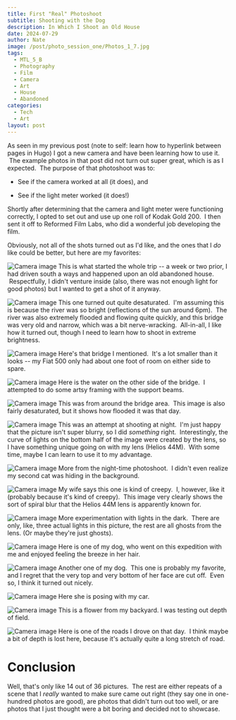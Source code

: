 ```yaml
---
title: First "Real" Photoshoot
subtitle: Shooting with the Dog
description: In Which I Shoot an Old House
date: 2024-07-29
author: Nate
image: /post/photo_session_one/Photos_1_7.jpg
tags:
  - MTL_5_B
  - Photography
  - Film
  - Camera
  - Art
  - House
  - Abandoned
categories:
  - Tech
  - Art
layout: post
---
```

As seen in my previous post (note to self: learn how to hyperlink between pages in Hugo) I got a new camera and have been learning how to use it.  The example photos in that post did not turn out super great, which is as I expected.  The purpose of that photoshoot was to:

- See if the camera worked at all (it does), and

- See if the light meter worked (it does!)

Shortly after determining that the camera and light meter were functioning correctly, I opted to set out and use up one roll of Kodak Gold 200.  I then sent it off to Reformed Film Labs, who did a wonderful job developing the film.

Obviously, not all of the shots turned out as I'd like, and the ones that I *do* like could be better, but here are my favorites:  

![Camera image](/post/photo_session_one/photo_session_one/Photos_1_7.jpg)
This is what started the whole trip -- a week or two prior, I had driven south a ways and happened upon an old abandoned house.  Respectfully, I didn't venture inside (also, there was not enough light for good photos) but I wanted to get a shot of it anyway.

![Camera image](/post/photo_session_one/photo_session_one/Photos_1_1.jpg)
This one turned out quite desaturated.  I'm assuming this is because the river was so bright (reflections of the sun around 6pm).  The river was also extremely flooded and flowing quite quickly, and this bridge was very old and narrow, which was a bit nerve-wracking.  All-in-all, I like how it turned out, though I need to learn how to shoot in extreme brightness.

![Camera image](/post/photo_session_one/photo_session_one/Photos_1_2.jpg)
Here's that bridge I mentioned.  It's a lot smaller than it looks -- my Fiat 500 only had about one foot of room on either side to spare.

![Camera image](/post/photo_session_one/photo_session_one/Photos_1_8.jpg)
Here is the water on the other side of the bridge.  I attempted to do some artsy framing with the support beams.
 

![Camera image](/post/photo_session_one/photo_session_one/Photos_1_4.jpg)
This was from around the bridge area.  This image is also fairly desaturated, but it shows how flooded it was that day.

![Camera image](/post/photo_session_one/photo_session_one/Photos_1_3.jpg)
This was an attempt at shooting at night.  I'm just happy that the picture isn't super blurry, so I did *something* right.  Interestingly, the curve of lights on the bottom half of the image were created by the lens, so I have something unique going on with my lens (Helios 44M).  With some time, maybe I can learn to use it to my advantage.

![Camera image](/post/photo_session_one/photo_session_one/Photos_1_5.jpg)
More from the night-time photoshoot.  I didn't even realize my second cat was hiding in the background.

![Camera image](/post/photo_session_one/photo_session_one/Photos_1_6.jpg)
My wife says this one is kind of creepy.  I, however, like it (probably because it's kind of creepy).  This image very clearly shows the sort of spiral blur that the Helios 44M lens is apparently known for.

![Camera image](/post/photo_session_one/photo_session_one/Photos_1_9.jpg)
More experimentation with lights in the dark.  There are only, like, three actual lights in this picture, the rest are all ghosts from the lens. (Or maybe they're just ghosts).

![Camera image](/post/photo_session_one/photo_session_one/Photos_1_10.jpg)
Here is one of my dog, who went on this expedition with me and enjoyed feeling the breeze in her hair.

![Camera image](/post/photo_session_one/photo_session_one/Photos_1_11.jpg)
Another one of my dog.  This one is probably my favorite, and I regret that the very top and very bottom of her face are cut off.  Even so, I think it turned out nicely.

![Camera image](/post/photo_session_one/photo_session_one/Photos_1_12.jpg)
Here she is posing with my car.

![Camera image](/post/photo_session_one/photo_session_one/Photos_1_13.jpg)
This is a flower from my backyard. I was testing out depth of field.

![Camera image](/post/photo_session_one/photo_session_one/Photos_1_14.jpg)
Here is one of the roads I drove on that day.  I think maybe a bit of depth is lost here, because it's actually quite a long stretch of road.

# Conclusion
Well, that's only like 14 out of 36 pictures.  The rest are either repeats of a scene that I *really* wanted to make sure came out right (they say one in one-hundred photos are good), are photos that didn't turn out too well, or are photos that I just thought were a bit boring and decided not to showcase.